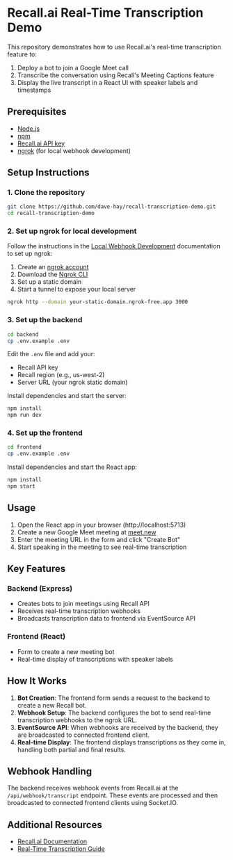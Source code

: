 # Recall.ai Real-Time Transcription Demo

This repository demonstrates how to use Recall.ai's real-time transcription feature to:

1. Deploy a bot to join a Google Meet call
2. Transcribe the conversation using Recall's Meeting Captions feature
3. Display the live transcript in a React UI with speaker labels and timestamps

## Prerequisites

- [Node.js](https://nodejs.org/)
- [npm](https://www.npmjs.com/)
- [Recall.ai API key](https://recall.ai)
- [ngrok](https://ngrok.com/) (for local webhook development)

## Setup Instructions

### 1. Clone the repository

```bash
git clone https://github.com/dave-hay/recall-transcription-demo.git
cd recall-transcription-demo
```

### 2. Set up ngrok for local development

Follow the instructions in the [Local Webhook Development](https://docs.recall.ai/reference/local-webhook-development) documentation to set up ngrok:

1. Create an [ngrok account](https://dashboard.ngrok.com/)
2. Download the [Ngrok CLI](https://ngrok.com/download)
3. Set up a static domain
4. Start a tunnel to expose your local server

```bash
ngrok http --domain your-static-domain.ngrok-free.app 3000
```

### 3. Set up the backend

```bash
cd backend
cp .env.example .env
```

Edit the `.env` file and add your:

- Recall API key
- Recall region (e.g., us-west-2)
- Server URL (your ngrok static domain)

Install dependencies and start the server:

```bash
npm install
npm run dev
```

### 4. Set up the frontend

```bash
cd frontend
cp .env.example .env
```

Install dependencies and start the React app:

```bash
npm install
npm start
```

## Usage

1. Open the React app in your browser (http://localhost:5713)
2. Create a new Google Meet meeting at [meet.new](https://meet.new)
3. Enter the meeting URL in the form and click "Create Bot"
4. Start speaking in the meeting to see real-time transcription

## Key Features

### Backend (Express)

- Creates bots to join meetings using Recall API
- Receives real-time transcription webhooks
- Broadcasts transcription data to frontend via EventSource API

### Frontend (React)

- Form to create a new meeting bot
- Real-time display of transcriptions with speaker labels

## How It Works

1. **Bot Creation**: The frontend form sends a request to the backend to create a new Recall bot.
2. **Webhook Setup**: The backend configures the bot to send real-time transcription webhooks to the ngrok URL.
3. **EventSource API**: When webhooks are received by the backend, they are broadcasted to connected frontend client.
4. **Real-time Display**: The frontend displays transcriptions as they come in, handling both partial and final results.

## Webhook Handling

The backend receives webhook events from Recall.ai at the `/api/webhook/transcript` endpoint. These events are processed and then broadcasted to connected frontend clients using Socket.IO.

## Additional Resources

- [Recall.ai Documentation](https://docs.recall.ai/)
- [Real-Time Transcription Guide](https://docs.recall.ai/reference/real-time-transcription)
